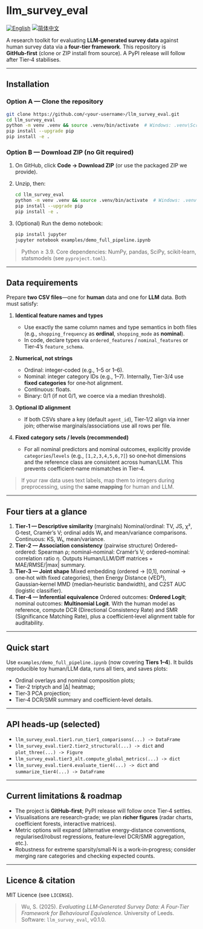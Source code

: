 # llm_survey_eval

[![English](https://img.shields.io/badge/lang-English-blue)](readme.md) [![简体中文](https://img.shields.io/badge/语言-简体中文-red)](readme_zh_cn.md)

A research toolkit for evaluating **LLM‑generated survey data** against human survey data via a **four‑tier framework**. This repository is **GitHub‑first** (clone or ZIP install from source). A PyPI release will follow after Tier‑4 stabilises.

---

## Installation

### Option A — Clone the repository

```bash
git clone https://github.com/<your-username>/llm_survey_eval.git
cd llm_survey_eval
python -m venv .venv && source .venv/bin/activate  # Windows: .venv\Scripts\activate
pip install --upgrade pip
pip install -e .
```

### Option B — Download ZIP (no Git required)

1. On GitHub, click **Code → Download ZIP** (or use the packaged ZIP we provide).
2. Unzip, then:

   ```bash
   cd llm_survey_eval
   python -m venv .venv && source .venv/bin/activate  # Windows: .venv\Scripts\activate
   pip install --upgrade pip
   pip install -e .
   ```
3. (Optional) Run the demo notebook:

   ```bash
   pip install jupyter
   jupyter notebook examples/demo_full_pipeline.ipynb
   ```

> Python ≥ 3.9. Core dependencies: NumPy, pandas, SciPy, scikit‑learn, statsmodels (see `pyproject.toml`).

---

## Data requirements

Prepare **two CSV files**—one for **human** data and one for **LLM** data. Both must satisfy:

1. **Identical feature names and types**

   * Use exactly the same column names and type semantics in both files (e.g., `shopping_frequency` as **ordinal**, `shopping_mode` as **nominal**).
   * In code, declare types via `ordered_features` / `nominal_features` or Tier‑4’s `feature_schema`.

2. **Numerical, not strings**

   * Ordinal: integer‑coded (e.g., 1–5 or 1–6).
   * Nominal: integer category IDs (e.g., 1–7). Internally, Tier‑3/4 use **fixed categories** for one‑hot alignment.
   * Continuous: floats.
   * Binary: 0/1 (if not 0/1, we coerce via a median threshold).

3. **Optional ID alignment**

   * If both CSVs share a key (default `agent_id`), Tier‑1/2 align via inner join; otherwise marginals/associations use all rows per file.

4. **Fixed category sets / levels (recommended)**

   * For all nominal predictors and nominal outcomes, explicitly provide `categories`/`levels` (e.g., `[1,2,3,4,5,6,7]`) so one‑hot dimensions and the reference class are consistent across human/LLM. This prevents coefficient‑name mismatches in Tier‑4.

> If your raw data uses text labels, map them to integers during preprocessing, using the **same mapping** for human and LLM.

---

## Four tiers at a glance

1. **Tier‑1 — Descriptive similarity** (marginals)
   Nominal/ordinal: TV, JS, χ², G‑test, Cramér’s V; ordinal adds W₁ and mean/variance comparisons. Continuous: KS, W₁, mean/variance.
2. **Tier‑2 — Association consistency** (pairwise structure)
   Ordered–ordered: Spearman ρ; nominal–nominal: Cramér’s V; ordered–nominal: correlation ratio η. Outputs Human/LLM/Diff matrices + MAE/RMSE/|max| summary.
3. **Tier‑3 — Joint shape**
   Mixed embedding (ordered → [0,1], nominal → one‑hot with fixed categories), then Energy Distance (√ED²), Gaussian‑kernel MMD (median‑heuristic bandwidth), and C2ST AUC (logistic classifier).
4. **Tier‑4 — Inferential equivalence**
   Ordered outcomes: **Ordered Logit**; nominal outcomes: **Multinomial Logit**. With the human model as reference, compute DCR (Directional Consistency Rate) and SMR (Significance Matching Rate), plus a coefficient‑level alignment table for auditability.

---

## Quick start

Use `examples/demo_full_pipeline.ipynb` (now covering **Tiers 1–4**). It builds reproducible toy human/LLM data, runs all tiers, and saves plots:

* Ordinal overlays and nominal composition plots;
* Tier‑2 triptych and |Δ| heatmap;
* Tier‑3 PCA projection;
* Tier‑4 DCR/SMR summary and coefficient‑level details.

---

## API heads‑up (selected)

* `llm_survey_eval.tier1.run_tier1_comparisons(...) -> DataFrame`
* `llm_survey_eval.tier2.tier2_structural(...) -> dict` and `plot_three(...) -> Figure`
* `llm_survey_eval.tier3_alt.compute_global_metrics(...) -> dict`
* `llm_survey_eval.tier4.evaluate_tier4(...) -> dict` and `summarize_tier4(...) -> DataFrame`

---

## Current limitations & roadmap

* The project is **GitHub‑first**; PyPI release will follow once Tier‑4 settles.
* Visualisations are research‑grade; we plan **richer figures** (radar charts, coefficient forests, interactive matrices).
* Metric options will expand (alternative energy‑distance conventions, regularised/robust regressions, feature‑level DCR/SMR aggregation, etc.).
* Robustness for extreme sparsity/small‑N is a work‑in‑progress; consider merging rare categories and checking expected counts.

---

## Licence & citation

MIT Licence (see `LICENSE`).

> Wu, S. (2025). *Evaluating LLM‑Generated Survey Data: A Four‑Tier Framework for Behavioural Equivalence.* University of Leeds.
> Software: `llm_survey_eval`, v0.1.0.
